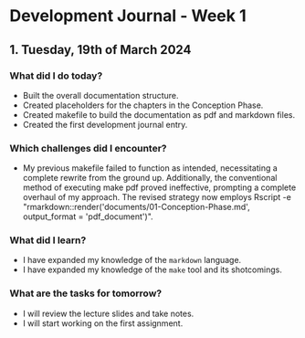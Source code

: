 # Development Journal - Week 1

## 1. Tuesday, 19th of March 2024

### What did I do today?

- Built the overall documentation structure.
- Created placeholders for the chapters in the Conception Phase.
- Created makefile to build the documentation as pdf and markdown files.
- Created the first development journal entry.

### Which challenges did I encounter?

- My previous makefile failed to function as intended, necessitating a complete rewrite from the ground up. Additionally, the conventional method of executing make pdf proved ineffective, prompting a complete overhaul of my approach. The revised strategy now employs Rscript -e "rmarkdown::render('documents/01-Conception-Phase.md', output_format = 'pdf_document')".

### What did I learn?

- I have expanded my knowledge of the `markdown` language.
- I have expanded my knowledge of the `make` tool and its shotcomings.

### What are the tasks for tomorrow?

- I will review the lecture slides and take notes.
- I will start working on the first assignment.
